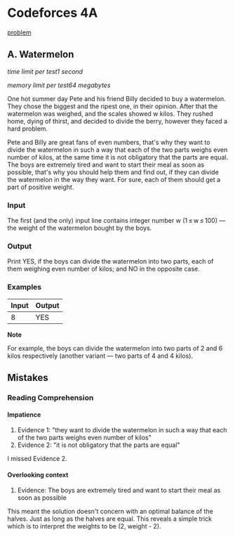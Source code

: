# Codeforces 4A
[problem](https://codeforces.com/contest/4/problem/A)

## A. Watermelon

_time limit per test1 second_

_memory limit per test64 megabytes_

One hot summer day Pete and his friend Billy decided to buy a watermelon. They chose the biggest and the ripest one, in their opinion. After that the watermelon was weighed, and the scales showed w kilos. They rushed home, dying of thirst, and decided to divide the berry, however they faced a hard problem.

Pete and Billy are great fans of even numbers, that's why they want to divide the watermelon in such a way that each of the two parts weighs even number of kilos, at the same time it is not obligatory that the parts are equal. The boys are extremely tired and want to start their meal as soon as possible, that's why you should help them and find out, if they can divide the watermelon in the way they want. For sure, each of them should get a part of positive weight.

### Input

The first (and the only) input line contains integer number w (1 ≤ w ≤ 100) — the weight of the watermelon bought by the boys.

### Output

Print YES, if the boys can divide the watermelon into two parts, each of them weighing even number of kilos; and NO in the opposite case.

### Examples

| Input | Output |
|-------|--------|
|   8   |  YES   |

**Note**

For example, the boys can divide the watermelon into two parts of 2 and 6 kilos respectively (another variant — two parts of 4 and 4 kilos).

## Mistakes

### Reading Comprehension

#### Impatience

1. Evidence 1: "they want to divide the watermelon in such a way that each of the two parts weighs even number of kilos"
2. Evidence 2: "it is not obligatory that the parts are equal"

I missed Evidence 2.

#### Overlooking context

1. Evidence: The boys are extremely tired and want to start their meal as soon as possible

This meant the solution doesn't concern with an optimal balance of the halves. Just as long as the
halves are equal. This reveals a simple trick which is to interpret the weights to be (2, weight - 2).
